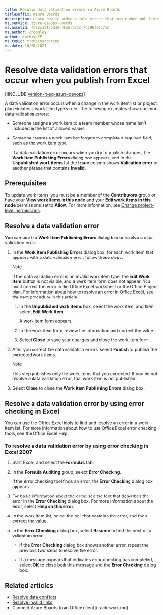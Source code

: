 ```yaml
---
title: Resolve data validation errors in Azure Boards
titleSuffix: Azure Boards
description: Learn how to address rule errors that occur when publishing a list from Excel to Azure Boards. 
ms.service: azure-devops-boards
ms.assetid: 4c72c12f-bd10-48a5-b71c-7c296feec71e
ms.author: chcomley
author: KathrynEE
ms.topic: troubleshooting
ms.date: 10/08/2021
---
```


# Resolve data validation errors that occur when you publish from Excel

[!INCLUDE [version-lt-eq-azure-devops](../../../includes/version-lt-eq-azure-devops.md)]

A data validation error occurs when a change in the work item list or project plan violates a work item type's rule. The following examples show common data validation errors:  
  
- Someone assigns a work item to a team member whose name isn't included in the list of allowed values  
- Someone creates a work item but forgets to complete a required field, such as the work item type.  
  
  If a data validation error occurs when you try to publish changes, the **Work Item Publishing Errors** dialog box appears, and in the **Unpublished work items** list the **Issue** column shows **Validation error** or another phrase that contains **Invalid**.  
  


## Prerequisites  
  
To update work items, you must be a member of the **Contributors** group or have your **View work items in this node** and your **Edit work items in this node** permissions set to **Allow**. For more information, see [Change project-level permissions](../../../organizations/security/change-project-level-permissions.md). 
 
  
<a name="ResolveDataValidationError"></a> 

## Resolve a data validation error  

 You can use the **Work Item Publishing Errors** dialog box to resolve a data validation error.  

1.  In the **Work Item Publishing Errors** dialog box, for each work item that appears with a data validation error, follow these steps.  
  
    > [!NOTE]  
    >  If the data validation error is an invalid work item type, the **Edit Work Item** button is not visible, and a work item form does not appear. You must correct the error in the Office Excel worksheet or the Office Project plan. For information about how to resolve an error in Office Excel, see the next procedure in this article.  
  
    1.  In the **Unpublished work items** box, select the work item, and then select **Edit Work Item**.  
  
         A work item form appears.  
  
    2.  In the work item form, review the information and correct the value.  
  
    3.  Select **Close** to save your changes and close the work item form.  
  
2.  After you correct the data validation errors, select **Publish** to publish the corrected work items.  
  
    > [!NOTE]  
    >  This step publishes only the work items that you corrected. If you do not resolve a data validation error, that work item is not published.  
  
3.  Select **Close** to close the **Work Item Publishing Errors** dialog box.  
  
<a name="ResolveDataValidationErrorChecking2007"></a> 

## Resolve a data validation error by using error checking in Excel  

You can use the Office Excel tools to find and resolve an error in a work item list. For more information about how to use Office Excel error checking tools, see the Office Excel Help.  
  
### To resolve a data validation error by using error checking in Excel 2007  
  
1.  Start Excel, and select the **Formulas** tab.  
  
2.  In the **Formula Auditing** group, select **Error Checking**.  
  
     If the error checking tool finds an error, the **Error Checking** dialog box appears.  
  
3.  For basic information about the error, see the text that describes the error in the **Error Checking** dialog box. For more information about the error, select **Help on this error**.  
  
4.  In the work item list, select the cell that contains the error, and then correct the value.  
  
5.  In the **Error Checking** dialog box, select **Resume** to find the next data validation error.  
  
    -   If the **Error Checking** dialog box shows another error, repeat the previous two steps to resolve the error.  
  
    -   If a message appears that indicates error checking has completed, select **OK** to close both this message and the **Error Checking** dialog box.  
  
## Related articles

-  [Resolve data conflicts](resolve-excel-data-conflicts-publish-refresh.md)   
-  [Resolve invalid links](resolve-excel-invalid-links-tree-list.md)   
-  Connect Azure Boards to an Office client](track-work.md) 
